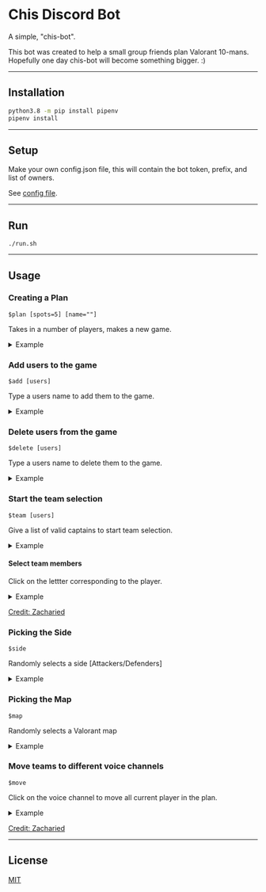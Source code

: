 # Chis Discord Bot

A simple, "chis-bot".

This bot was created to help a small group friends plan Valorant 10-mans.
Hopefully one day chis-bot will become something bigger. :)

------

## Installation

``` bash
python3.8 -m pip install pipenv
pipenv install
```

------

## Setup

Make your own config.json file, 
this will contain the bot token, prefix, and list of owners.

See [config file](config-example.json).

------

## Run

`./run.sh`

------

## Usage

### Creating a Plan

`$plan [spots=5] [name=""]`

Takes in a number of players, makes a new game.

<details>
    <summary>Example</summary>
    <img src="https://i.imgur.com/aWKH89w.gif" alt="plan" height="350"/>
</details>

### Add users to the game

`$add [users]`

Type a users name to add them to the game.

<details>
    <summary>Example</summary>
    <img src="https://i.imgur.com/0wkp11u.gif" alt="add" height="350"/>
</details>

### Delete users from the game

`$delete [users]`

Type a users name to delete them to the game.

<details>
    <summary>Example</summary>
    <img src="https://i.imgur.com/ZDl7cuw.gif" alt="delete" height="350"/>
</details>

### Start the team selection

`$team [users]`

Give a list of valid captains to start team selection.

<details>
    <summary>Example</summary>
    <img src="https://i.imgur.com/3xAfZVe.gif" alt="team1" height="350"/>
</details>

#### Select team members

Click on the lettter corresponding to the player.

<details>
    <summary>Example</summary>
    <img src="https://i.imgur.com/3WUbvAT.gif" alt="team2" height="350"/>
</details>

[Credit: Zacharied](<https://github.com/zacharied/discord-eprompt>)

### Picking the Side

`$side`

Randomly selects a side [Attackers/Defenders]

<details>
    <summary>Example</summary>
    <img src="https://i.imgur.com/PmmiRVZ.gif" alt="side" height="350"/>
</details>

### Picking the Map

`$map`

Randomly selects a Valorant map

<details>
    <summary>Example</summary>
    <img src="https://i.imgur.com/k7dalPJ.gif" alt="map" height="350"/>
</details>

### Move teams to different voice channels

`$move`

Click on the voice channel to move all current player in the plan.

<details>
    <summary>Example</summary>
    <img src="https://i.imgur.com/MATv1Io.gif" alt="play" height="350"/>
</details>

[Credit: Zacharied](<https://github.com/zacharied/discord-eprompt>)

------

## License

[MIT](https://choosealicense.com/licenses/mit/)
